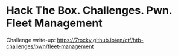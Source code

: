 # Hack The Box. Challenges. Pwn. Fleet Management

Challenge write-up: https://7rocky.github.io/en/ctf/htb-challenges/pwn/fleet-management
